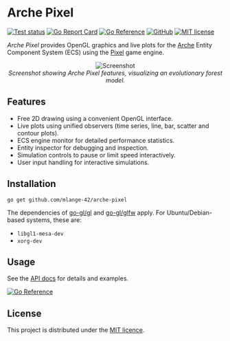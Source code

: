 # Arche Pixel

[![Test status](https://img.shields.io/github/actions/workflow/status/mlange-42/arche-pixel/tests.yml?branch=main&label=Tests&logo=github)](https://github.com/mlange-42/arche-pixel/actions/workflows/tests.yml)
[![Go Report Card](https://goreportcard.com/badge/github.com/mlange-42/arche-pixel)](https://goreportcard.com/report/github.com/mlange-42/arche-pixel)
[![Go Reference](https://pkg.go.dev/badge/github.com/mlange-42/arche-pixel.svg)](https://pkg.go.dev/github.com/mlange-42/arche-pixel)
[![GitHub](https://img.shields.io/badge/github-repo-blue?logo=github)](https://github.com/mlange-42/arche-pixel)
[![MIT license](https://img.shields.io/github/license/mlange-42/arche-pixel)](https://github.com/mlange-42/arche-pixel/blob/main/LICENSE)

*Arche Pixel* provides OpenGL graphics and live plots for the [Arche](https://github.com/mlange-42/arche) Entity Component System (ECS) using the [Pixel](https://github.com/gopxl/pixel/v2) game engine.

<div align="center" width="100%">

![Screenshot](https://user-images.githubusercontent.com/44003176/232126308-60299642-0490-478d-82a5-48d862da6703.png)  
*Screenshot showing Arche Pixel features, visualizing an evolutionary forest model.*
</div>

## Features

* Free 2D drawing using a convenient OpenGL interface.
* Live plots using unified observers (time series, line, bar, scatter and contour plots).
* ECS engine monitor for detailed performance statistics.
* Entity inspector for debugging and inspection.
* Simulation controls to pause or limit speed interactively.
* User input handling for interactive simulations.

## Installation

```
go get github.com/mlange-42/arche-pixel
```

The dependencies of [go-gl/gl](https://github.com/go-gl/gl) and [go-gl/glfw](https://github.com/go-gl/glfw) apply. For Ubuntu/Debian-based systems, these are:

- `libgl1-mesa-dev`
- `xorg-dev`

## Usage

See the [API docs](https://pkg.go.dev/github.com/mlange-42/arche-pixel) for details and examples.

[![Go Reference](https://pkg.go.dev/badge/github.com/mlange-42/arche-pixel.svg)](https://pkg.go.dev/github.com/mlange-42/arche-pixel)

## License

This project is distributed under the [MIT licence](./LICENSE).
